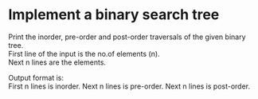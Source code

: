 # Implement a binary search tree

Print the inorder, pre-order and post-order traversals of the given binary tree.  
First line of the input is the no.of elements (n).  
Next n lines are the elements.  

Output format is:  
First n lines is inorder.
Next n lines is pre-order.
Next n lines is post-order.